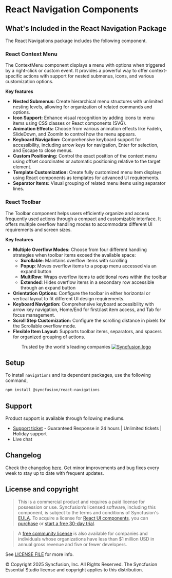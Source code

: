 # React Navigation Components

## What's Included in the React Navigation Package

The React Navigations package includes the following component.

### React Context Menu
The ContextMenu component displays a menu with options when triggered by a right-click or custom event. It provides a powerful way to offer context-specific actions with support for nested submenus, icons, and various customization options.

  **Key features**
  - **Nested Submenus:** Create hierarchical menu structures with unlimited nesting levels, allowing for organization of related commands and options.
  - **Icon Support:** Enhance visual recognition by adding icons to menu items using CSS classes or React components (SVG).
  - **Animation Effects:** Choose from various animation effects like FadeIn, SlideDown, and ZoomIn to control how the menu appears.
  - **Keyboard Navigation:** Comprehensive keyboard support for accessibility, including arrow keys for navigation, Enter for selection, and Escape to close menus.
  - **Custom Positioning:** Control the exact position of the context menu using offset coordinates or automatic positioning relative to the target element.
  - **Template Customization:** Create fully customized menu item displays using React components as templates for advanced UI requirements.
  - **Separator Items:** Visual grouping of related menu items using separator lines.

### React Toolbar
The Toolbar component helps users efficiently organize and access frequently used actions through a compact and customizable interface. It offers multiple overflow handling modes to accommodate different UI requirements and screen sizes.

  **Key features**
  - **Multiple Overflow Modes:** Choose from four different handling strategies when toolbar items exceed the available space:
    - **Scrollable**: Maintains overflow items with scrolling
    - **Popup**: Moves overflow items to a popup menu accessed via an expand button
    - **MultiRow**: Wraps overflow items to additional rows within the toolbar
    - **Extended**: Hides overflow items in a secondary row accessible through an expand button
  - **Orientation Options:** Configure the toolbar in either horizontal or vertical layout to fit different UI design requirements.
  - **Keyboard Navigation:** Comprehensive keyboard accessibility with arrow key navigation, Home/End for first/last item access, and Tab for focus management.
  - **Scroll Step Customization:** Configure the scrolling distance in pixels for the Scrollable overflow mode.
  - **Flexible Item Layout:** Supports toolbar items, separators, and spacers for organized grouping of actions.

<p align="center">
Trusted by the world's leading companies
  <a href="https://www.syncfusion.com/">
    <img src="https://raw.githubusercontent.com/SyncfusionExamples/nuget-img/master/syncfusion/syncfusion-trusted-companies.webp" alt="Syncfusion logo">
  </a>
</p>

## Setup

To install `navigations` and its dependent packages, use the following command,

```sh
npm install @syncfusion/react-navigations
```

## Support

Product support is available through following mediums.

* [Support ticket](https://support.syncfusion.com/support/tickets/create) - Guaranteed Response in 24 hours | Unlimited tickets | Holiday support
* Live chat

## Changelog

Check the changelog [here](https://github.com/syncfusion/react-ui-components/blob/master/components/navigations/CHANGELOG.md). Get minor improvements and bug fixes every week to stay up to date with frequent updates.

## License and copyright

> This is a commercial product and requires a paid license for possession or use. Syncfusion’s licensed software, including this component, is subject to the terms and conditions of Syncfusion's [EULA](https://www.syncfusion.com/eula/es/). To acquire a license for [React UI components](https://www.syncfusion.com/react-components), you can [purchase](https://www.syncfusion.com/sales/products) or [start a free 30-day trial](https://www.syncfusion.com/account/manage-trials/start-trials).

> A [free community license](https://www.syncfusion.com/products/communitylicense) is also available for companies and individuals whose organizations have less than $1 million USD in annual gross revenue and five or fewer developers.

See [LICENSE FILE](https://github.com/syncfusion/react-ui-components/blob/master/license?utm_source=npm&utm_campaign=notification) for more info.

&copy; Copyright 2025 Syncfusion, Inc. All Rights Reserved. The Syncfusion Essential Studio license and copyright applies to this distribution.
